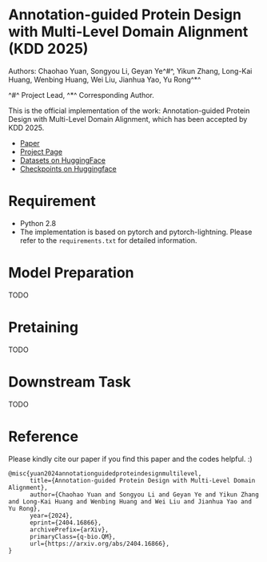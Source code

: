 # Annotation-guided Protein Design with Multi-Level Domain Alignment (KDD 2025)

Authors: Chaohao Yuan, Songyou Li, Geyan Ye^#^, Yikun Zhang, Long-Kai Huang, Wenbing Huang, Wei Liu, Jianhua Yao, Yu Rong^*^

^#^ Project Lead, ^*^ Corresponding Author.

This is the official implementation of the work: Annotation-guided Protein Design with Multi-Level Domain Alignment, which has been accepted by KDD 2025.

- [Paper](https://arxiv.org/abs/2404.16866)
- [Project Page](https://ychaohao.github.io/PAAG/)
- [Datasets on HuggingFace](https://huggingface.co/datasets/ychaohao/ProtAnnotation)
- [Checkpoints on Huggingface](https://huggingface.co/ychaohao/PAAG)


# Requirement

- Python 2.8
- The implementation is based on pytorch and pytorch-lightning. Please refer to the `requirements.txt` for detailed information.

# Model Preparation

TODO

# Pretaining

TODO

# Downstream Task

TODO

# Reference

Please kindly cite our paper if you find this paper and the codes helpful. :)

```
@misc{yuan2024annotationguidedproteindesignmultilevel,
      title={Annotation-guided Protein Design with Multi-Level Domain Alignment}, 
      author={Chaohao Yuan and Songyou Li and Geyan Ye and Yikun Zhang and Long-Kai Huang and Wenbing Huang and Wei Liu and Jianhua Yao and Yu Rong},
      year={2024},
      eprint={2404.16866},
      archivePrefix={arXiv},
      primaryClass={q-bio.QM},
      url={https://arxiv.org/abs/2404.16866}, 
}
```
